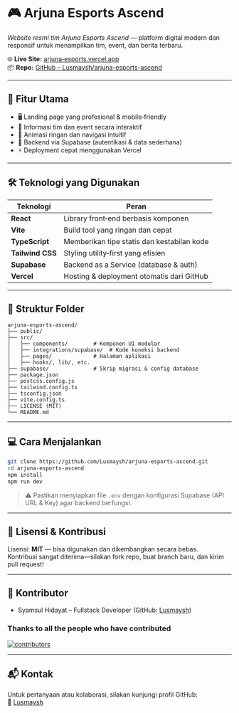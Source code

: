 # 🎮 Arjuna Esports Ascend

*Website resmi tim Arjuna Esports Ascend* — platform digital modern dan responsif untuk menampilkan tim, event, dan berita terbaru.

🌐 **Live Site:** [arjuna‑esports.vercel.app](https://arjuna-esports.vercel.app)  
📦 **Repo:** [GitHub – Lusmaysh/arjuna-esports-ascend](https://github.com/Lusmaysh/arjuna-esports-ascend)

---

## 🚀 Fitur Utama

- 🖥️ Landing page yang profesional & mobile‑friendly  
- 📅 Informasi tim dan event secara interaktif  
- 🎨 Animasi ringan dan navigasi intuitif  
- 🔐 Backend via Supabase (autentikasi & data sederhana)  
- ⚡ Deployment cepat menggunakan Vercel

---

## 🛠️ Teknologi yang Digunakan

| Teknologi     | Peran |
|---------------|-------|
| **React**     | Library front‑end berbasis komponen |
| **Vite**      | Build tool yang ringan dan cepat |
| **TypeScript**| Memberikan tipe statis dan kestabilan kode |
| **Tailwind CSS** | Styling utility‑first yang efisien |
| **Supabase**  | Backend as a Service (database & auth) |
| **Vercel**    | Hosting & deployment otomatis dari GitHub |

---

## 📂 Struktur Folder

```
arjuna-esports-ascend/
├── public/
├── src/
│   ├── components/        # Komponen UI modular
│   ├── integrations/supabase/  # Kode koneksi backend
│   ├── pages/             # Halaman aplikasi
│   ├── hooks/, lib/, etc.
├── supabase/              # Skrip migrasi & config database
├── package.json
├── postcss.config.js
├── tailwind.config.ts
├── tsconfig.json
├── vite.config.ts
├── LICENSE (MIT)
└── README.md
```

---

## 💻 Cara Menjalankan

```bash
git clone https://github.com/Lusmaysh/arjuna-esports-ascend.git
cd arjuna-esports-ascend
npm install
npm run dev
```

> ⚠️ Pastikan menyiapkan file `.env` dengan konfigurasi Supabase (API URL & Key) agar backend berfungsi.

---

## 📄 Lisensi & Kontribusi

Lisensi: **MIT** — bisa digunakan dan dikembangkan secara bebas.  
Kontribusi sangat diterima—silakan fork repo, buat branch baru, dan kirim pull request!

---

## 👤 Kontributor

* Syamsul Hidayat – Fullstack Developer (GitHub: [Lusmaysh](https://github.com/Lusmaysh))

### Thanks to all the people who have contributed

[![contributors](https://contributors-img.web.app/image?repo=Lusmaysh/arjuna-esports-ascend)](https://github.com/Lusmaysh/arjuna-esports-ascend/graphs/contributors)

---

## 📬 Kontak

Untuk pertanyaan atau kolaborasi, silakan kunjungi profil GitHub:  
🔗 [Lusmaysh](https://github.com/Lusmaysh)
